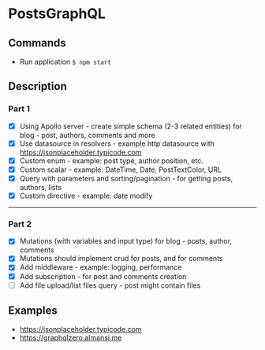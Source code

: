 # PostsGraphQL

## Commands
- Run application `$ npm start`

## Description
### Part 1
- [x] Using Apollo server - create simple schema (2-3 related entities) for blog - post, authors, comments and more
- [x] Use datasource in resolvers - example http datasource with https://jsonplaceholder.typicode.com
- [x] Custom enum - example: post type, author position, etc.
- [x] Custom scalar - example: DateTime, Date, PostTextColor, URL
- [x] Query with parameters and sorting/pagination - for getting posts, authors, lists
- [x] Custom directive - example: date modify

---

### Part 2
- [x] Mutations (with variables and input type) for blog - posts, author, comments
- [x] Mutations should implement crud for posts, and for comments
- [x] Add middleware - example: logging, performance
- [x] Add subscription - for post and comments creation
- [ ] Add file upload/list files query - post might contain files

## Examples
- https://jsonplaceholder.typicode.com
- https://graphqlzero.almansi.me